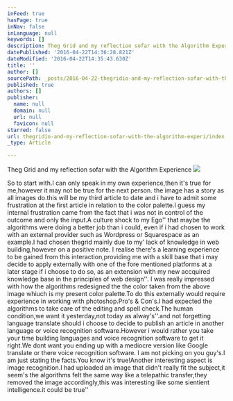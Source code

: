 ```yaml
---
inFeed: true
hasPage: true
inNav: false
inLanguage: null
keywords: []
description: Theg Grid and my reflection sofar with the Algorithm Experience
datePublished: '2016-04-22T14:36:28.821Z'
dateModified: '2016-04-22T14:35:43.630Z'
title: ''
author: []
sourcePath: _posts/2016-04-22-thegridio-and-my-reflection-sofar-with-the-algorithm-experi.md
published: true
authors: []
publisher:
  name: null
  domain: null
  url: null
  favicon: null
starred: false
url: thegridio-and-my-reflection-sofar-with-the-algorithm-experi/index.html
_type: Article

---
```

Theg Grid and my reflection sofar with the Algorithm Experience
![](https://the-grid-user-content.s3-us-west-2.amazonaws.com/44d32896-32be-4527-ad91-6b65ea612e51.jpg)

So to start with.I can only speak in my own experience,then it's true for me,however it may not be true for the next person. the image has a story as all images do.this will be my third article to date and i have to admit some frustration at the first article in relation to the color palette.I guess my internal frustration came from the fact that i was not in control of the outcome and only the input.A culture shock to my Ego'' that maybe the algorithms were doing a better job than i could, even if i had chosen to work with an external provider such as Wordpress or Squarespace as an example.I had chosen thegrid mainly due to my' lack of knowledge in web building,however on a positive note. I realise there's a learning experience to be gained from this interaction,providing me with a skill base that i may decide to apply externally with one of the fore mentioned platforms at a later stage if i choose to do so, as an extension with my new accquired knowledge base in the principles of web design''. I was really impressed with how the algorithms redesigned the the color taken from the above image whiuch is my present color palette.To do this externally would require experience in working with photoshop.Pro's & Con's.I had expected the algorithms to take care of the editing and spell check.The human condition,we want it yesterday,not today as alway's''.and not forgetting language translate should i choose to decide to publish an article in another language or voice recognition software.However i would rather you take your time building languages and voice recognition software to get it right.We dont want you ending up with a mediocre version like Google translate or there voice recognition software. I am not picking on you guy's.I am just stating the facts.You know it's true!Another interesting aspect is image recognition.I had uploaded an image that didn't really fit the subject,it seem's the algorithms felt the same way like a telepathic transfer,they removed the image accordingly,this was interesting like some sientient intelligence.it could be true''